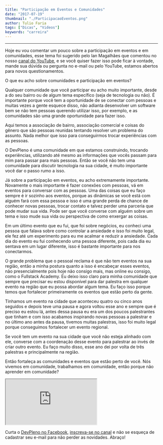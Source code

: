 ```yaml
---
title: "Participação em Eventos e Comunidades"
date: "2017-07-19"
thumbnail: "./ParticipacaoEventos.png"
author: Tulio Faria
tags: ["Dicas", "Videos"]
keywords: "carreira"
---
```


---
Hoje eu vou comentar um pouco sobre a participação em eventos e em comunidades, esse tema foi sugerido pelo Ian Magalhães que comentou no nosso [canal do YouTube](https://www.youtube.com/deplenocom), e se você quiser fazer isso pode ficar à vontade, mande sua dúvida ou pergunta no e-mail ou pelo YouTube, estamos abertos para novos questionamentos. 

O que eu acho sobre comunidades e participação em eventos? 

Qualquer comunidade que você participar eu acho muito importante, desde a do seu bairro ou de algum tema específico (seja de tecnologia ou não). É importante porque você tem a oportunidade de se conectar com pessoas e muitas vezes a gente esquece disso, não adianta desenvolver um software bem se não tem pessoas querendo utilizar isso, por exemplo, e as comunidades são uma grande oportunidade para fazer isso. 

Aqui temos a associação de bairro, associação comercial e coisas do gênero que são pessoas reunidas tentando resolver um problema do assunto. Nada melhor que isso para conseguirmos trocar experiências com as pessoas. 

O DevPleno é uma comunidade em que estamos construindo, trocando experiências, utilizando até mesmo as informações que vocês passam para mim para passar para mais pessoas. Então se você não tem uma comunidade para discutir tecnologia na sua cidade, é muito importante você dar o passo rumo a isso. 

Já sobre a participação em eventos, eu acho extremamente importante. Novamente o mais importante é fazer conexões com pessoas, vá em eventos para conversar com as pessoas. Uma das coisas que eu faço sempre é ir sozinho aos eventos, porque as dinâmicas se você está com alguém fará com essa pessoa e isso é uma grande perda de chance de conhecer novas pessoas, trocar contato e talvez perder uma parceria que pode mudar sua vida. Pode ser que você converse com alguém sobre um tema e isso mude sua vida ou perspectiva de como enxergar as coisas. 

Em um último evento que eu fui, que foi sobre negócios, eu conheci uma pessoa que falava sobre como controlar a ansiedade e isso foi muito legal, ele fez até um experimento para eu me acalmar e reduzir a ansiedade. Cada dia do evento eu fui conhecendo uma pessoa diferente, pois cada dia eu sentava em um lugar diferente, isso é bastante importante para nos conectarmos. 

O grande problema que o pessoal reclama é que não tem eventos na sua região, então a minha postura quanto a isso é encabeçar esses eventos, não presencialmente pois hoje não consigo mais, mas online eu consigo, como o Fullstack Academy. Eu deixo isso claro para minha comunidade que sempre que precisar eu estou disponível para dar palestra em qualquer evento na região que eu possa abordar algum tema. Eu faço isso porque temos que fortalecer primeiramente os eventos que estão perto da gente. 

Tínhamos um evento na cidade que aconteceu quatro ou cinco anos seguidos e depois teve uma pausa e agora voltou esse ano e sempre que é preciso eu estou lá, antes dessa pausa eu era um dos poucos palestrantes que tinham e com isso acabamos inspirando novas pessoas a palestrar e no último ano antes da pausa, tivemos muitas palestras, isso foi muito legal porque conseguimos fortalecer um evento regional. 

Se você tem um evento na sua cidade que você não esteja alinhado com ele, converse com a coordenação desse evento para palestrar ao invés de criar outro evento. Eu faço muito disso, esse ano dei por volta de três palestras e principalmente na região. 

Então fortaleça as comunidades e eventos que estão perto de você. Nós vivemos em comunidade, trabalhamos em comunidade, então porque não aprender em comunidade? 

<div class="embed-responsive embed-responsive-16by9 mb-4">
  <iframe class="embed-responsive-item" src="https://www.youtube.com/embed/qvMqSNpzyjk" allowfullscreen></iframe>
</div>

Curta o [DevPleno no Facebook](https://www.facebook.com/devpleno), [inscreva-se no canal](https://www.youtube.com/devplenocom) e não se esqueça de cadastrar seu e-mail para não perder as novidades. Abraço!